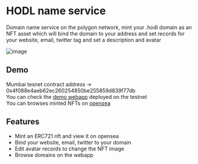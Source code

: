 # HODL name service

Domain name service on the polygon network, mint your .hodl domain as an NFT asset which will bind the domain to your address and set records for your website, email, twitter tag and set a description and avatar

![image](https://user-images.githubusercontent.com/25364025/155431567-af509c46-3a2b-4830-b815-15cd7c0d92bf.png)

## Demo

Mumbai tesnet contract address -> 0x4f088e4aeb62ec260254850be255859d839f77db  
You can check the [demo webapp](https://hodl.ekazuki.fr) deployed on the testnet  
You can browses minted NFTs on [opensea](https://testnets.opensea.io/collection/hodl-name-service-uczxjenft4)
## Features

- Mint an ERC721 nft and view it on opensea
- Bind your website, email, twitter to your domain
- Edit avatar records to change the NFT image
- Browse domains on the webapp

